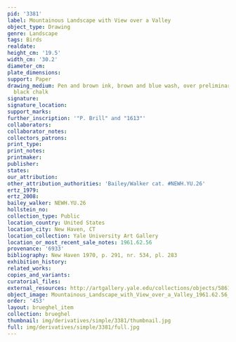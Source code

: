 ```yaml
---
pid: '3381'
label: Mountainous Landscape with View over a Valley
object_type: Drawing
genre: Landscape
tags: Birds
realdate: 
height_cm: '19.5'
width_cm: '30.2'
diameter_cm: 
plate_dimensions: 
support: Paper
drawing_medium: Pen and brown ink, brown and blue wash, over preliminary drawing in
  black chalk
signature: 
signature_location: 
support_marks: 
further_inscription: '"P. Brill" and "1613"'
collaborators: 
collaborator_notes: 
collectors_patrons: 
print_type: 
print_notes: 
printmaker: 
publisher: 
states: 
our_attribution: 
other_attribution_authorities: 'Bailey/Walker cat. #NEWH.YU.26'
ertz_1979: 
ertz_2008: 
bailey_walker: NEWH.YU.26
hollstein_no: 
collection_type: Public
location_country: United States
location_city: New Haven, CT
location_collection: Yale University Art Gallery
location_or_most_recent_sale_notes: 1961.62.56
provenance: '6933'
bibliography: New Haven 1970, p. 291, nr. 534, pl. 283
exhibition_history: 
related_works: 
copies_and_variants: 
curatorial_files: 
external_resources: http://artgallery.yale.edu/collections/objects/58615
object_image: Mountainous_Landscape_with_View_over_a_Valley_1961.62.56_Yale.jpg
order: '453'
layout: brueghel_item
collection: brueghel
thumbnail: img/derivatives/simple/3381/thumbnail.jpg
full: img/derivatives/simple/3381/full.jpg
---
```

